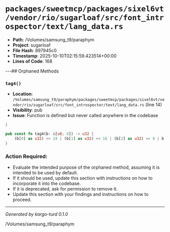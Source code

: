 # `packages/sweetmcp/packages/sixel6vt/vendor/rio/sugarloaf/src/font_introspector/text/lang_data.rs`

- **Path**: /Volumes/samsung_t9/paraphym
- **Project**: sugarloaf
- **File Hash**: 897945c0  
- **Timestamp**: 2025-10-10T02:15:59.423514+00:00  
- **Lines of Code**: 168

---## Orphaned Methods


### `tag4()`

- **Location**: `/Volumes/samsung_t9/paraphym/packages/sweetmcp/packages/sixel6vt/vendor/rio/sugarloaf/src/font_introspector/text/lang_data.rs` (line 14)
- **Visibility**: pub
- **Issue**: Function is defined but never called anywhere in the codebase

```rust
}

pub const fn tag4(b: &[u8; 4]) -> u32 {
    (b[0] as u32) << 24 | (b[1] as u32) << 16 | (b[2] as u32) << 8 | b[3] as u32
}
```

### Action Required:

- Evaluate the intended purpose of the orphaned method, assuming it is intended to be used by default.
- If it should be used, update this section with instructions on how to incorporate it into the codebase.
- If it is deprecated, ask for permission to remove it.
- Update this section with your findings and instructions on how to proceed.

---

*Generated by kargo-turd 0.1.0*

/Volumes/samsung_t9/paraphym